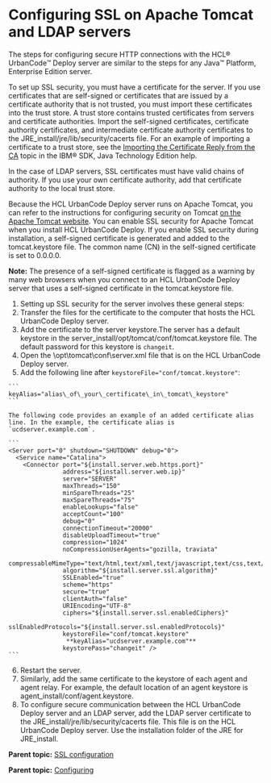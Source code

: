 # Configuring SSL on Apache Tomcat and LDAP servers

The steps for configuring secure HTTP connections with the HCL® UrbanCode™ Deploy server are similar to the steps for any Java™ Platform, Enterprise Edition server.

To set up SSL security, you must have a certificate for the server. If you use certificates that are self-signed or certificates that are issued by a certificate authority that is not trusted, you must import these certificates into the trust store. A trust store contains trusted certificates from servers and certificate authorities. Import the self-signed certificates, certificate authority certificates, and intermediate certificate authority certificates to the JRE\_install/jre/lib/security/cacerts file. For an example of importing a certificate to a trust store, see the [Importing the Certificate Reply from the CA](http://www.ibm.com/support/knowledgecenter/SSYKE2_7.0.0/com.ibm.java.security.component.70.doc/security-component/keytoolDocs/ex_importcertreply.html) topic in the IBM® SDK, Java Technology Edition help.

In the case of LDAP servers, SSL certificates must have valid chains of authority. If you use your own certificate authority, add that certificate authority to the local trust store.

Because the HCL UrbanCode Deploy server runs on Apache Tomcat, you can refer to the instructions for configuring security on Tomcat [on the Apache Tomcat website](http://tomcat.apache.org/tomcat-6.0-doc/ssl-howto.html#Certificates). You can enable SSL security for Apache Tomcat when you install HCL UrbanCode Deploy. If you enable SSL security during installation, a self-signed certificate is generated and added to the tomcat.keystore file. The common name \(CN\) in the self-signed certificate is set to 0.0.0.0.

**Note:** The presence of a self-signed certificate is flagged as a warning by many web browsers when you connect to an HCL UrbanCode Deploy server that uses a self-signed certificate in the tomcat.keystore file.

1.  Setting up SSL security for the server involves these general steps:
2.  Transfer the files for the certificate to the computer that hosts the HCL UrbanCode Deploy server. 
3.  Add the certificate to the server keystore.The server has a default keystore in the server\_install/opt/tomcat/conf/tomcat.keystore file. The default password for this keystore is `changeit`.
4.   Open the \\opt\\tomcat\\conf\\server.xml file that is on the HCL UrbanCode Deploy server. 
5.   Add the following line after `keystoreFile="conf/tomcat.keystore"`: 

    ```
    keyAlias="alias\_of\_your\_certificate\_in\_tomcat\_keystore"
    ```

    The following code provides an example of an added certificate alias line. In the example, the certificate alias is `ucdserver.example.com`.

    ```
    <Server port="0" shutdown="SHUTDOWN" debug="0">
      <Service name="Catalina">
        <Connector port="${install.server.web.https.port}"
                   address="${install.server.web.ip}"
                   server="SERVER"
                   maxThreads="150"
                   minSpareThreads="25"
                   maxSpareThreads="75"
                   enableLookups="false"
                   acceptCount="100"
                   debug="0"
                   connectionTimeout="20000"
                   disableUploadTimeout="true"
                   compression="1024"
                   noCompressionUserAgents="gozilla, traviata"
                   compressableMimeType="text/html,text/xml,text/javascript,text/css,text/plain,application/json"
                   algorithm="${install.server.ssl.algorithm}"
                   SSLEnabled="true"
                   scheme="https"
                   secure="true"
                   clientAuth="false"
                   URIEncoding="UTF-8"
                   ciphers="${install.server.ssl.enabledCiphers}"
                   sslEnabledProtocols="${install.server.ssl.enabledProtocols}"
                   keystoreFile="conf/tomcat.keystore"
                    **keyAlias="ucdserver.example.com"**
                   keystorePass="changeit" />
    ```

6.  Restart the server.
7.   Similarly, add the same certificate to the keystore of each agent and agent relay. For example, the default location of an agent keystore is agent\_install/conf/agent.keystore.
8.  To configure secure communication between the HCL UrbanCode Deploy server and an LDAP server, add the LDAP server certificate to the JRE\_install/jre/lib/security/cacerts file. This file is on the HCL UrbanCode Deploy server. Use the installation folder of the JRE for JRE\_install. 

**Parent topic:** [SSL configuration](../../com.udeploy.doc/topics/SSLinstall.md)

**Parent topic:** [Configuring](../topics/c_node_configuring.md)

